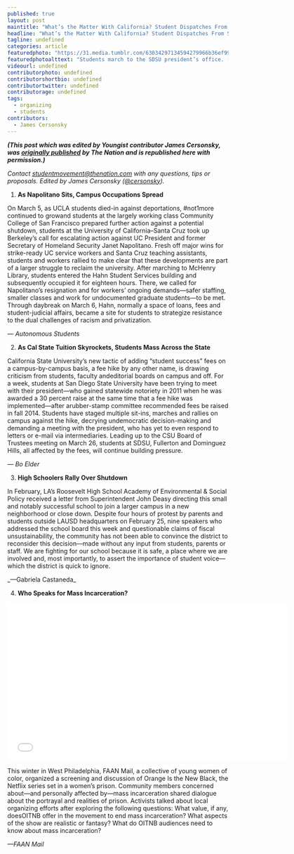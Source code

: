 ```yaml
---
published: true
layout: post
maintitle: "What’s the Matter With California? Student Dispatches From Santa Cruz to the Border - {Young}ist"
headline: "What’s the Matter With California? Student Dispatches From Santa Cruz to the Border"
tagline: undefined
categories: article
featuredphoto: "https://31.media.tumblr.com/63034297134594279966b36ef99ffbea/tumblr_inline_n24spzOK4L1rkj9dw.jpg"
featuredphotoalttext: "Students march to the SDSU president’s office. (Credit: Nadir Bouhmouch)"
videourl: undefined
contributorphoto: undefined
contributorshortbio: undefined
contributortwitter: undefined
contributorage: undefined
tags: 
  - organizing
  - students
contributors: 
  - James Cersonsky
---
```


_**(This post which was edited by Youngist contributor James Cersonsky, was [originally published](http://www.thenation.com/blog/178734/whats-matter-california-student-dispatches-santa-cruz-border#) by The Nation and is republished here with permission.)**_

_Contact <a href='mailto:studentmovement@thenation.com'>studentmovement@thenation.com</a> with any questions, tips or proposals. Edited by James Cersonsky ([@cersonsky](https://twitter.com/cersonsky))._

1. **As Napolitano Sits, Campus Occupations Spread**

<p>On March 5, as UCLA students died-in against deportations, #not1more continued to growand students at the largely working class Community College of San Francisco prepared further action against a potential shutdown, students at the University of California–Santa Cruz took up Berkeley’s call for escalating action against UC President and former Secretary of Homeland Security Janet Napolitano. Fresh off major wins for strike-ready UC service workers and Santa Cruz teaching assistants, students and workers rallied to make clear that these developments are part of a larger struggle to reclaim the university. After marching to McHenry Library, students entered the Hahn Student Services building and subsequently occupied it for eighteen hours. There, we called for Napolitano’s resignation and for workers’ ongoing demands—safer staffing, smaller classes and work for undocumented graduate students—to be met. Through daybreak on March 6, Hahn, normally a space of loans, fees and student-judicial affairs, became a site for students to strategize resistance to the dual challenges of racism and privatization.</p>

_— Autonomous Students_

2. **As Cal State Tuition Skyrockets, Students Mass Across the State**

<p>California State University’s new tactic of adding “student success” fees on a campus-by-campus basis, a fee hike by any other name, is drawing criticism from students, faculty andeditorial boards on campus and off. For a week, students at San Diego State University have been trying to meet with their president—who gained statewide notoriety in 2011 when he was awarded a 30 percent raise at the same time that a fee hike was implemented—after arubber-stamp committee recommended fees be raised in fall 2014. Students have staged multiple sit-ins, marches and rallies on campus against the hike, decrying undemocratic decision-making and demanding a meeting with the president, who has yet to even respond to letters or e-mail via intermediaries. Leading up to the CSU Board of Trustees meeting on March 26, students at SDSU, Fullerton and Dominguez Hills, all affected by the fees, will continue building pressure.</p>

_— Bo Elder_

3. **High Schoolers Rally Over Shutdown**

<p>In February, LA’s Roosevelt High School Academy of Environmental & Social Policy received a letter from Superintendent John Deasy directing this small and notably successful school to join a larger campus in a new neighborhood or close down. Despite four hours of protest by parents and students outside LAUSD headquarters on February 25, nine speakers who addressed the school board this week and questionable claims of fiscal unsustainability, the community has not been able to convince the district to reconsider this decision—made without any input from students, parents or staff. We are fighting for our school because it is safe, a place where we are involved and, most importantly, to assert the importance of student voice—which the district is quick to ignore.</p>
_—Gabriela Castaneda_

4. **Who Speaks for Mass Incarceration?**

<iframe width="640" height="360" src="//www.youtube.com/embed/HltoN8H9tUg?feature=player_embedded" frameborder="0" allowfullscreen></iframe>

<p>This winter in West Philadelphia, FAAN Mail, a collective of young women of color, organized a screening and discussion of Orange Is the New Black, the Netflix series set in a women’s prison. Community members concerned about—and personally affected by—mass incarceration shared dialogue about the portrayal and realities of prison. Activists talked about local organizing efforts after exploring the following questions: What value, if any, doesOITNB offer in the movement to end mass incarceration? What aspects of the show are realistic or fantasy? What do OITNB audiences need to know about mass incarceration?</p>

_—FAAN Mail_
